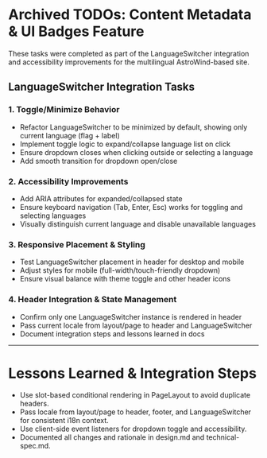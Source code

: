 # Archived TODOs: Content Metadata & UI Badges Feature

These tasks were completed as part of the LanguageSwitcher integration and accessibility improvements for the multilingual AstroWind-based site.

## LanguageSwitcher Integration Tasks

### 1. Toggle/Minimize Behavior
- Refactor LanguageSwitcher to be minimized by default, showing only current language (flag + label)
- Implement toggle logic to expand/collapse language list on click
- Ensure dropdown closes when clicking outside or selecting a language
- Add smooth transition for dropdown open/close

### 2. Accessibility Improvements
- Add ARIA attributes for expanded/collapsed state
- Ensure keyboard navigation (Tab, Enter, Esc) works for toggling and selecting languages
- Visually distinguish current language and disable unavailable languages

### 3. Responsive Placement & Styling
- Test LanguageSwitcher placement in header for desktop and mobile
- Adjust styles for mobile (full-width/touch-friendly dropdown)
- Ensure visual balance with theme toggle and other header icons

### 4. Header Integration & State Management
- Confirm only one LanguageSwitcher instance is rendered in header
- Pass current locale from layout/page to header and LanguageSwitcher
- Document integration steps and lessons learned in docs

---
# Lessons Learned & Integration Steps
- Use slot-based conditional rendering in PageLayout to avoid duplicate headers.
- Pass locale from layout/page to header, footer, and LanguageSwitcher for consistent i18n context.
- Use client-side event listeners for dropdown toggle and accessibility.
- Documented all changes and rationale in design.md and technical-spec.md.
